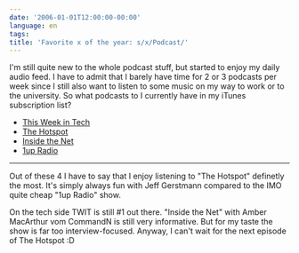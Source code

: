 ```yaml
---
date: '2006-01-01T12:00:00-00:00'
language: en
tags:
title: 'Favorite x of the year: s/x/Podcast/'
---
```



I'm still quite new to the whole podcast stuff, but started to enjoy my daily audio feed. I have to admit that I barely have time for 2 or 3 podcasts per week since I still also want to listen to some music on my way to work or to the university. So what podcasts to I currently have in my iTunes subscription list?

* [This Week in Tech](http://thisweekintech.com/)
* [The Hotspot](http://www.gamespot.com/features.html?type=features&category=HotSpot)
* [Inside the Net](http://thisweekintech.com/)
* [1up Radio](http://www.1up.com/)



-------------------------------



Out of these 4 I have to say that I enjoy listening to "The Hotspot" definetly the most. It's simply always fun with Jeff Gerstmann compared to the IMO quite cheap "1up Radio" show.

On the tech side TWIT is still #1 out there. "Inside the Net" with Amber MacArthur vom CommandN is still very informative. But for my taste the show is far too interview-focused.  Anyway, I can't wait for the next episode of The Hotspot :D